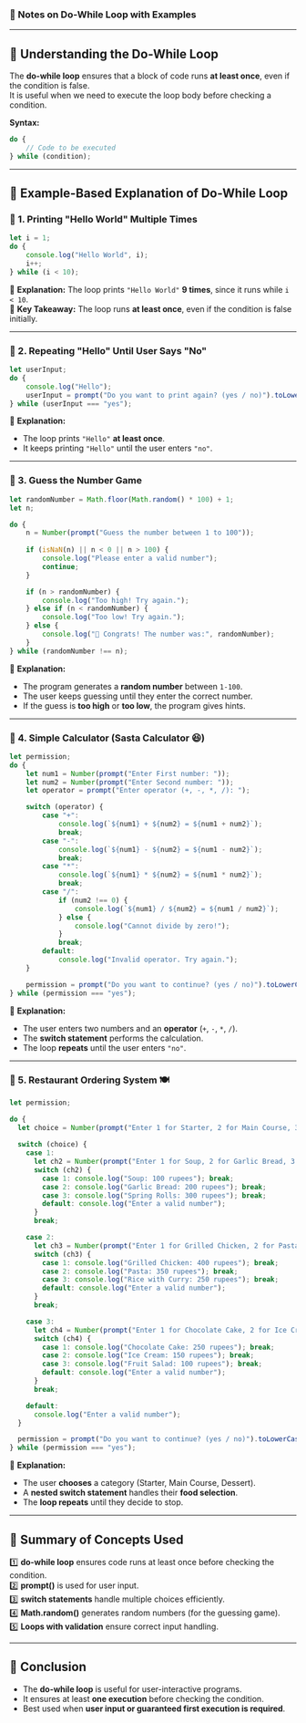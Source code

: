 ### **📌 Notes on Do-While Loop with Examples**  

---

## **🔹 Understanding the Do-While Loop**  
The **do-while loop** ensures that a block of code runs **at least once**, even if the condition is false.  
It is useful when we need to execute the loop body before checking a condition.

**Syntax:**  
```javascript
do {
    // Code to be executed
} while (condition);
```

---

## **🔹 Example-Based Explanation of Do-While Loop**  

### **🔹 1. Printing "Hello World" Multiple Times**
```javascript
let i = 1;
do {
    console.log("Hello World", i);
    i++;
} while (i < 10);
```
🔸 **Explanation:** The loop prints `"Hello World"` **9 times**, since it runs while `i < 10`.  
🔸 **Key Takeaway:** The loop runs **at least once**, even if the condition is false initially.  

---

### **🔹 2. Repeating "Hello" Until User Says "No"**
```javascript
let userInput;
do {
    console.log("Hello");
    userInput = prompt("Do you want to print again? (yes / no)").toLowerCase();
} while (userInput === "yes");
```
🔸 **Explanation:**  
- The loop prints `"Hello"` **at least once**.  
- It keeps printing `"Hello"` until the user enters `"no"`.  

---

### **🔹 3. Guess the Number Game**  
```javascript
let randomNumber = Math.floor(Math.random() * 100) + 1;
let n;

do {
    n = Number(prompt("Guess the number between 1 to 100"));
    
    if (isNaN(n) || n < 0 || n > 100) {
        console.log("Please enter a valid number");
        continue;
    }

    if (n > randomNumber) {
        console.log("Too high! Try again.");
    } else if (n < randomNumber) {
        console.log("Too low! Try again.");
    } else {
        console.log("🎉 Congrats! The number was:", randomNumber);
    }
} while (randomNumber !== n);
```
🔸 **Explanation:**  
- The program generates a **random number** between `1-100`.  
- The user keeps guessing until they enter the correct number.  
- If the guess is **too high** or **too low**, the program gives hints.  

---

### **🔹 4. Simple Calculator (Sasta Calculator 😆)**  
```javascript
let permission;
do {
    let num1 = Number(prompt("Enter First number: "));
    let num2 = Number(prompt("Enter Second number: "));
    let operator = prompt("Enter operator (+, -, *, /): ");

    switch (operator) {
        case "+":
            console.log(`${num1} + ${num2} = ${num1 + num2}`);
            break;
        case "-":
            console.log(`${num1} - ${num2} = ${num1 - num2}`);
            break;
        case "*":
            console.log(`${num1} * ${num2} = ${num1 * num2}`);
            break;
        case "/":
            if (num2 !== 0) {
                console.log(`${num1} / ${num2} = ${num1 / num2}`);
            } else {
                console.log("Cannot divide by zero!");
            }
            break;
        default:
            console.log("Invalid operator. Try again.");
    }

    permission = prompt("Do you want to continue? (yes / no)").toLowerCase();
} while (permission === "yes");
```
🔸 **Explanation:**  
- The user enters two numbers and an **operator** (`+`, `-`, `*`, `/`).  
- The **switch statement** performs the calculation.  
- The loop **repeats** until the user enters `"no"`.  

---

### **🔹 5. Restaurant Ordering System 🍽️**
```javascript
let permission;

do {
  let choice = Number(prompt("Enter 1 for Starter, 2 for Main Course, 3 for Dessert"));
  
  switch (choice) {
    case 1:
      let ch2 = Number(prompt("Enter 1 for Soup, 2 for Garlic Bread, 3 for Spring Rolls"));
      switch (ch2) {
        case 1: console.log("Soup: 100 rupees"); break;
        case 2: console.log("Garlic Bread: 200 rupees"); break;
        case 3: console.log("Spring Rolls: 300 rupees"); break;
        default: console.log("Enter a valid number");
      }
      break;

    case 2:
      let ch3 = Number(prompt("Enter 1 for Grilled Chicken, 2 for Pasta, 3 for Rice with Curry"));
      switch (ch3) {
        case 1: console.log("Grilled Chicken: 400 rupees"); break;
        case 2: console.log("Pasta: 350 rupees"); break;
        case 3: console.log("Rice with Curry: 250 rupees"); break;
        default: console.log("Enter a valid number");
      }
      break;

    case 3:
      let ch4 = Number(prompt("Enter 1 for Chocolate Cake, 2 for Ice Cream, 3 for Fruit Salad"));
      switch (ch4) {
        case 1: console.log("Chocolate Cake: 250 rupees"); break;
        case 2: console.log("Ice Cream: 150 rupees"); break;
        case 3: console.log("Fruit Salad: 100 rupees"); break;
        default: console.log("Enter a valid number");
      }
      break;

    default:
      console.log("Enter a valid number");
  }

  permission = prompt("Do you want to continue? (yes / no)").toLowerCase();
} while (permission === "yes");
```
🔸 **Explanation:**  
- The user **chooses** a category (Starter, Main Course, Dessert).  
- A **nested switch statement** handles their **food selection**.  
- The **loop repeats** until they decide to stop.  

---

## **🔹 Summary of Concepts Used**
1️⃣ **do-while loop** ensures code runs at least once before checking the condition.  
2️⃣ **prompt()** is used for user input.  
3️⃣ **switch statements** handle multiple choices efficiently.  
4️⃣ **Math.random()** generates random numbers (for the guessing game).  
5️⃣ **Loops with validation** ensure correct input handling.  

---

## **📌 Conclusion**
- The **do-while loop** is useful for user-interactive programs.  
- It ensures at least **one execution** before checking the condition.  
- Best used when **user input or guaranteed first execution is required**.